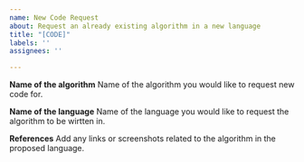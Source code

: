 ```yaml
---
name: New Code Request
about: Request an already existing algorithm in a new language
title: "[CODE]"
labels: ''
assignees: ''

---
```


**Name of the algorithm**
Name of the algorithm you would like to request new code for.

**Name of the language**
Name of the language you would like to request the algorithm to be wirtten in.

**References**
Add any links or screenshots related to the algorithm in the proposed language.
